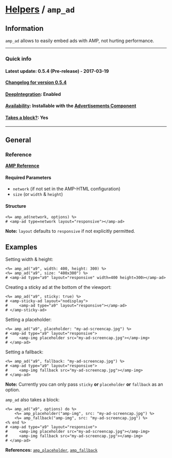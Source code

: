 
# [Helpers](https://github.com/jonhue/amphtml/tree/master/lib/amphtml/helpers/docs#amp-html-helpers) / `amp_ad`


## Information

`amp_ad` allows to easily embed ads with AMP, not hurting performance.

---

### Quick info

#### Latest update: 0.5.4 (Pre-release) - 2017-03-19

[**Changelog for version 0.5.4**](https://github.com/jonhue/amphtml/blob/master/CHANGELOG.md#054-pre-release---2017-03-19)

#### [DeepIntegration](https://github.com/jonhue/amphtml/tree/master/lib/amphtml/helpers/docs#deepintegration-helpers): Enabled

#### [Availability](https://github.com/jonhue/amphtml/tree/master/lib/amphtml/helpers/docs#availability-of-helpers): Installable with the [Advertisements Component](https://github.com/jonhue/amphtml/tree/master/lib/amphtml/components/docs/ad.md)

#### [Takes a block?](https://github.com/jonhue/amphtml/tree/master/lib/amphtml/helpers/docs#takes-a-block): Yes

---

## General

### Reference

[**AMP Reference**](https://www.ampproject.org/docs/reference/components/ads/amp-ad)

#### Required Parameters

* `network` (if not set in the AMP-HTML configuration)
* `size` (or `width` & `height`)

#### Structure

    <%= amp_ad(network, options) %>
    # <amp-ad type=network layout="responsive"></amp-ad>

**Note:** `layout` defaults to `responsive` if not explicitly permitted.


## Examples

Setting width & height:

    <%= amp_ad("a9", width: 400, height: 300) %>
    <%= amp_ad("a9", size: "400x300") %>
    # <amp-ad type="a9" layout="responsive" width=400 height=300></amp-ad>

Creating a sticky ad at the bottom of the viewport:

    <%= amp_ad("a9", sticky: true) %>
    # <amp-sticky-ad layout="nodisplay">
    #     <amp-ad type="a9" layout="responsive"></amp-ad>
    # </amp-sticky-ad>

Setting a placeholder:

    <%= amp_ad("a9", placeholder: "my-ad-screencap.jpg") %>
    # <amp-ad type="a9" layout="responsive">
    #     <amp-img placeholder src="my-ad-screencap.jpg"></amp-img>
    # </amp-ad>

Setting a fallback:

    <%= amp_ad("a9", fallback: "my-ad-screencap.jpg") %>
    # <amp-ad type="a9" layout="responsive">
    #     <amp-img fallback src="my-ad-screencap.jpg"></amp-img>
    # </amp-ad>

**Note:** Currently you can only pass `sticky` **or** `placeholder` **or** `fallback` as an option.

`amp_ad` also takes a block:

    <%= amp_ad("a9", options) do %>
        <%= amp_placeholder("amp-img", src: "my-ad-screencap.jpg") %>
        <%= amp_fallback("amp-img", src: "my-ad-screencap.jpg") %>
    <% end %>
    # <amp-ad type="a9" layout="responsive">
    #     <amp-img placeholder src="my-ad-screencap.jpg"></amp-img>
    #     <amp-img fallback src="my-ad-screencap.jpg"></amp-img>
    # </amp-ad>

**References:** [`amp_placeholder`](https://github.com/jonhue/amphtml/blob/master/lib/amphtml/helpers/docs/amp_placeholder.md), [`amp_fallback`](https://github.com/jonhue/amphtml/blob/master/lib/amphtml/helpers/docs/amp_fallback.md)
